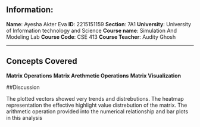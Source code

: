 ## Information:

**Name**: Ayesha Akter Eva
**ID**: 2215151159
**Section**: 7A1
**University**: University of Information technology and Science
**Course name**: Simulation And Modeling Lab
**Course Code**: CSE 413
**Course Teacher**: Audity Ghosh

---

## Concepts Covered

**Matrix Operations**
**Matrix Arethmetic Operations**
**Matrix Visualization**



##Discussion

The plotted vectors showed very trends and distrebutions.
The heatmap representation the effective highlight value distrebution of the matrix.
The arithmetic operation provided into the numerical relationship and bar plots in this analysis



